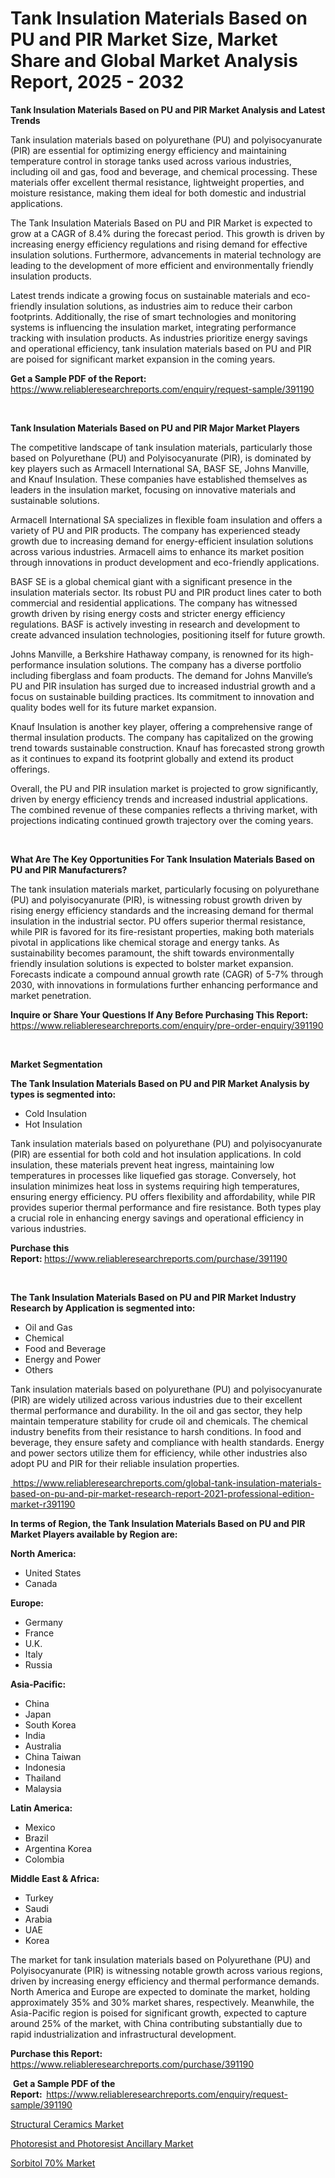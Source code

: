 <p><h1>Tank Insulation Materials Based on PU and PIR Market Size, Market Share and Global Market Analysis Report, 2025 - 2032</h1></p><p><strong>Tank Insulation Materials Based on PU and PIR Market Analysis and Latest Trends</strong></p>
<p><p>Tank insulation materials based on polyurethane (PU) and polyisocyanurate (PIR) are essential for optimizing energy efficiency and maintaining temperature control in storage tanks used across various industries, including oil and gas, food and beverage, and chemical processing. These materials offer excellent thermal resistance, lightweight properties, and moisture resistance, making them ideal for both domestic and industrial applications.</p><p>The Tank Insulation Materials Based on PU and PIR Market is expected to grow at a CAGR of 8.4% during the forecast period. This growth is driven by increasing energy efficiency regulations and rising demand for effective insulation solutions. Furthermore, advancements in material technology are leading to the development of more efficient and environmentally friendly insulation products.</p><p>Latest trends indicate a growing focus on sustainable materials and eco-friendly insulation solutions, as industries aim to reduce their carbon footprints. Additionally, the rise of smart technologies and monitoring systems is influencing the insulation market, integrating performance tracking with insulation products. As industries prioritize energy savings and operational efficiency, tank insulation materials based on PU and PIR are poised for significant market expansion in the coming years.</p></p>
<p><strong>Get a Sample PDF of the Report:&nbsp;</strong> <a href="https://www.reliableresearchreports.com/enquiry/request-sample/391190?utm_campaign=31&utm_medium=2&utm_source=Github&utm_content=ia&utm_term=16012025&utm_id=tank-insulation-materials-based-on-pu-and-pir">https://www.reliableresearchreports.com/enquiry/request-sample/391190</a></p>
<p>&nbsp;</p>
<p><strong>Tank Insulation Materials Based on PU and PIR Major Market Players</strong></p>
<p><p>The competitive landscape of tank insulation materials, particularly those based on Polyurethane (PU) and Polyisocyanurate (PIR), is dominated by key players such as Armacell International SA, BASF SE, Johns Manville, and Knauf Insulation. These companies have established themselves as leaders in the insulation market, focusing on innovative materials and sustainable solutions.</p><p>Armacell International SA specializes in flexible foam insulation and offers a variety of PU and PIR products. The company has experienced steady growth due to increasing demand for energy-efficient insulation solutions across various industries. Armacell aims to enhance its market position through innovations in product development and eco-friendly applications.</p><p>BASF SE is a global chemical giant with a significant presence in the insulation materials sector. Its robust PU and PIR product lines cater to both commercial and residential applications. The company has witnessed growth driven by rising energy costs and stricter energy efficiency regulations. BASF is actively investing in research and development to create advanced insulation technologies, positioning itself for future growth.</p><p>Johns Manville, a Berkshire Hathaway company, is renowned for its high-performance insulation solutions. The company has a diverse portfolio including fiberglass and foam products. The demand for Johns Manville’s PU and PIR insulation has surged due to increased industrial growth and a focus on sustainable building practices. Its commitment to innovation and quality bodes well for its future market expansion.</p><p>Knauf Insulation is another key player, offering a comprehensive range of thermal insulation products. The company has capitalized on the growing trend towards sustainable construction. Knauf has forecasted strong growth as it continues to expand its footprint globally and extend its product offerings.</p><p>Overall, the PU and PIR insulation market is projected to grow significantly, driven by energy efficiency trends and increased industrial applications. The combined revenue of these companies reflects a thriving market, with projections indicating continued growth trajectory over the coming years.</p></p>
<p>&nbsp;</p>
<p><strong>What Are The Key Opportunities For Tank Insulation Materials Based on PU and PIR Manufacturers?</strong></p>
<p><p>The tank insulation materials market, particularly focusing on polyurethane (PU) and polyisocyanurate (PIR), is witnessing robust growth driven by rising energy efficiency standards and the increasing demand for thermal insulation in the industrial sector. PU offers superior thermal resistance, while PIR is favored for its fire-resistant properties, making both materials pivotal in applications like chemical storage and energy tanks. As sustainability becomes paramount, the shift towards environmentally friendly insulation solutions is expected to bolster market expansion. Forecasts indicate a compound annual growth rate (CAGR) of 5-7% through 2030, with innovations in formulations further enhancing performance and market penetration.</p></p>
<p><strong>Inquire or Share Your Questions If Any Before Purchasing This Report:</strong> <a href="https://www.reliableresearchreports.com/enquiry/pre-order-enquiry/391190?utm_campaign=31&utm_medium=2&utm_source=Github&utm_content=ia&utm_term=16012025&utm_id=tank-insulation-materials-based-on-pu-and-pir">https://www.reliableresearchreports.com/enquiry/pre-order-enquiry/391190</a></p>
<p>&nbsp;</p>
<p><strong>Market Segmentation</strong></p>
<p><strong>The Tank Insulation Materials Based on PU and PIR Market Analysis by types is segmented into:</strong></p>
<p><ul><li>Cold Insulation</li><li>Hot Insulation</li></ul></p>
<p><p>Tank insulation materials based on polyurethane (PU) and polyisocyanurate (PIR) are essential for both cold and hot insulation applications. In cold insulation, these materials prevent heat ingress, maintaining low temperatures in processes like liquefied gas storage. Conversely, hot insulation minimizes heat loss in systems requiring high temperatures, ensuring energy efficiency. PU offers flexibility and affordability, while PIR provides superior thermal performance and fire resistance. Both types play a crucial role in enhancing energy savings and operational efficiency in various industries.</p></p>
<p><strong>Purchase this Report:&nbsp;</strong><a href="https://www.reliableresearchreports.com/purchase/391190?utm_campaign=31&utm_medium=2&utm_source=Github&utm_content=ia&utm_term=16012025&utm_id=tank-insulation-materials-based-on-pu-and-pir">https://www.reliableresearchreports.com/purchase/391190</a></p>
<p>&nbsp;</p>
<p><strong>The Tank Insulation Materials Based on PU and PIR Market Industry Research by Application is segmented into:</strong></p>
<p><ul><li>Oil and Gas</li><li>Chemical</li><li>Food and Beverage</li><li>Energy and Power</li><li>Others</li></ul></p>
<p><p>Tank insulation materials based on polyurethane (PU) and polyisocyanurate (PIR) are widely utilized across various industries due to their excellent thermal performance and durability. In the oil and gas sector, they help maintain temperature stability for crude oil and chemicals. The chemical industry benefits from their resistance to harsh conditions. In food and beverage, they ensure safety and compliance with health standards. Energy and power sectors utilize them for efficiency, while other industries also adopt PU and PIR for their reliable insulation properties.</p></p>
<p><a href="https://www.reliableresearchreports.com/global-tank-insulation-materials-based-on-pu-and-pir-market-research-report-2021-professional-edition-market-r391190?utm_campaign=31&utm_medium=2&utm_source=Github&utm_content=ia&utm_term=16012025&utm_id=tank-insulation-materials-based-on-pu-and-pir">&nbsp;https://www.reliableresearchreports.com/global-tank-insulation-materials-based-on-pu-and-pir-market-research-report-2021-professional-edition-market-r391190</a></p>
<p><strong>In terms of Region, the Tank Insulation Materials Based on PU and PIR Market Players available by Region are:</strong></p>
<p>
    <p> <strong> North America: </strong>
        <ul>
            <li>United States</li>
            <li>Canada</li>
        </ul>
        </p> 
    <p> <strong> Europe: </strong>
        <ul>
            <li>Germany</li>
            <li>France</li>
            <li>U.K.</li>
            <li>Italy</li>
            <li>Russia</li>
        </ul>
        </p> 
    <p> <strong> Asia-Pacific: </strong>
        <ul>
            <li>China</li>
            <li>Japan</li>
            <li>South Korea</li>
            <li>India</li>
            <li>Australia</li>
            <li>China Taiwan</li>
            <li>Indonesia</li>
            <li>Thailand</li>
            <li>Malaysia</li>
        </ul>
        </p> 
    <p> <strong> Latin America: </strong>
        <ul>
            <li>Mexico</li>
            <li>Brazil</li>
            <li>Argentina Korea</li>
            <li>Colombia</li>
        </ul>
        </p> 
    <p> <strong> Middle East & Africa: </strong>
        <ul>
            <li>Turkey</li>
            <li>Saudi</li>
            <li>Arabia</li>
            <li>UAE</li>
            <li>Korea</li>
        </ul>
    </p>
    </p>
<p><p>The market for tank insulation materials based on Polyurethane (PU) and Polyisocyanurate (PIR) is witnessing notable growth across various regions, driven by increasing energy efficiency and thermal performance demands. North America and Europe are expected to dominate the market, holding approximately 35% and 30% market shares, respectively. Meanwhile, the Asia-Pacific region is poised for significant growth, expected to capture around 25% of the market, with China contributing substantially due to rapid industrialization and infrastructural development.</p></p>
<p><strong>Purchase this Report: </strong><a href="https://www.reliableresearchreports.com/purchase/391190?utm_campaign=31&utm_medium=2&utm_source=Github&utm_content=ia&utm_term=16012025&utm_id=tank-insulation-materials-based-on-pu-and-pir">https://www.reliableresearchreports.com/purchase/391190</a></p>
<p>&nbsp;<strong>Get a Sample PDF of the Report:&nbsp;&nbsp;</strong><a href="https://www.reliableresearchreports.com/enquiry/request-sample/391190?utm_campaign=31&utm_medium=2&utm_source=Github&utm_content=ia&utm_term=16012025&utm_id=tank-insulation-materials-based-on-pu-and-pir">https://www.reliableresearchreports.com/enquiry/request-sample/391190</a></p>
<p><strong></strong></p>
<p><p><a href="https://github.com/donnettaletizia/Market-Research-Report-List-1/blob/main/structural-ceramics-market.md?utm_campaign=31&utm_medium=2&utm_source=Github&utm_content=ia&utm_term=16012025&utm_id=tank-insulation-materials-based-on-pu-and-pir">Structural Ceramics Market</a></p><p><a href="https://github.com/bogganbillie6969/Market-Research-Report-List-1/blob/main/photoresist-and-photoresist-ancillary-market.md?utm_campaign=31&utm_medium=2&utm_source=Github&utm_content=ia&utm_term=16012025&utm_id=tank-insulation-materials-based-on-pu-and-pir">Photoresist and Photoresist Ancillary Market</a></p><p><a href="https://github.com/juniordelafrance/Market-Research-Report-List-5/blob/main/sorbitol-70-market.md?utm_campaign=31&utm_medium=2&utm_source=Github&utm_content=ia&utm_term=16012025&utm_id=tank-insulation-materials-based-on-pu-and-pir">Sorbitol 70% Market</a></p></p>